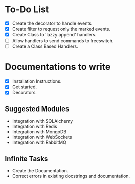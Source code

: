 # To-Do List
- [X] Create the decorator to handle events.
- [X] Create filter to request only the marked events.
- [X] Create Class to 'lazzy append' handlers.
- [ ] Allow handlers to send commands to freeswitch.
- [ ] Create a Class Based Handlers.

# Documentations to write
- [X] Installation Instructions.
- [X] Get started.
- [X] Decorators.

## Suggested Modules
- Integration with SQLAlchemy
- Integration with Redis
- Integration with MongoDB
- Integration with WebSockets
- Integration with RabbitMQ

## Infinite Tasks
- Create the Documentation.
- Correct errors in existing docstrings and documentation.
